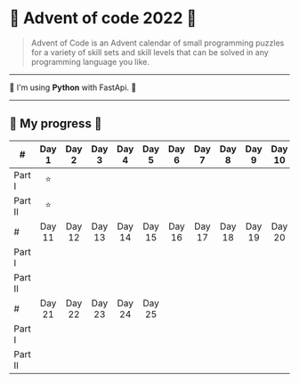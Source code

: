 # :santa: Advent of code 2022 :santa:

>Advent of Code is an Advent calendar of small programming puzzles for a variety of skill sets and skill levels that can be solved in any programming language you like.

---

:christmas_tree: I'm using **Python** with FastApi. :christmas_tree:

---

## :gift: My progress :gift:

|#          |Day 1|Day 2|Day 3|Day 4| Day 5|Day 6|Day 7|Day 8|Day 9|Day 10|
|---------- |:----:|:----:|:----:|:----:|:----:|:----:|:----:|:----:|:----:|:----:|
|Part I   | ⭐ |  |  |  |  |  |  |  |  | |
|Part II   | ⭐ |  |  |  |  |  |  |  |   |  |
|#          |Day 11|Day 12|Day 13|Day 14| Day 15|Day 16|Day 17|Day 18|Day 19|Day 20|
|Part I   |  |  |  |  |  |  |  |  |  | |
|Part II   |  |  |  |  |  |  |  |  |  | |
|#          |Day 21|Day 22|Day 23|Day 24| Day 25|
|Part I   |  |  |  |  |  |
|Part II   |  |  |  |  |  |


